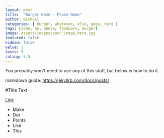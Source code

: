 ```yaml
---
layout: post
title:  "Burger Name - Place Name"
author: michael
categories: [ burger, whatever, else, goes, here ]
tags: [same, as, above, foodporn, burger]
image: assets/images/your_image_here.jpg
featured: false
hidden: false
value: 1
taste: 5
rating: 3.5
---
```


You probably won't need to use any of this stuff, but below is how to do it.

markdown guide: https://jekyllrb.com/docs/posts/


#Title Text

[Link](https://example.com)

* Make
* Dot
* Points
* Like
* This
